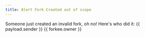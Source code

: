 ```yaml
---
title: Alert Fork Created out of scope 
---
```

Someone just created an invalid fork, oh no! Here's who did it: {{ payload.sender }} {{ forkee.owner }}
